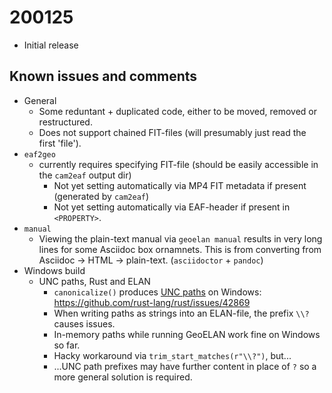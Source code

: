 # 200125
- Initial release
## Known issues and comments
- General
    - Some reduntant + duplicated code, either to be moved, removed or restructured.
    - Does not support chained FIT-files (will presumably just read the first 'file').
- `eaf2geo`
    - currently requires specifying FIT-file (should be easily accessible in the `cam2eaf` output dir)
        - Not yet setting automatically via MP4 FIT metadata if present (generated by `cam2eaf`)
        - Not yet setting automatically via EAF-header if present in `<PROPERTY>`.
- `manual`
    - Viewing the plain-text manual via `geoelan manual` results in very long lines for some Asciidoc box ornamnets. This is from converting from Asciidoc -> HTML -> plain-text. (`asciidoctor` + `pandoc`)
- Windows build
    - UNC paths, Rust and ELAN
        - `canonicalize()` produces [UNC paths](https://docs.microsoft.com/en-us/openspecs/windows_protocols/ms-dfsc/149a3039-98ce-491a-9268-2f5ddef08192) on Windows: <https://github.com/rust-lang/rust/issues/42869>
        - When writing paths as strings into an ELAN-file, the prefix `\\?` causes issues.
        - In-memory paths while running GeoELAN work fine on Windows so far.
        - Hacky workaround via `trim_start_matches(r"\\?")`, but...
        - ...UNC path prefixes may have further content in place of `?` so a more general solution is required.
